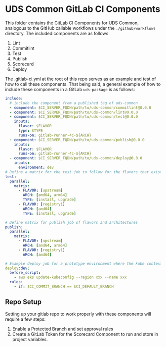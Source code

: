 # UDS Common GitLab CI Components

This folder contains the GitLab CI Components for UDS Common, analogous to the GitHub callable workflows under the `./github/workflows` directory. The included components are as follows:

1. Lint
1. Commitlint
1. Test
1. Publish
1. Scorecard
1. Deploy

The .gitlab-ci.yml at the root of this repo serves as an example and test of how to call these components. That being said, a general example of how to include these components in a GitLab `uds-package` is as follows:

```yaml
include:
  # include the component from a published tag of uds-common
  - component: $CI_SERVER_FQDN/path/to/uds-common/commitlint@0.0.0
  - component: $CI_SERVER_FQDN/path/to/uds-common/lint@0.0.0
  - component: $CI_SERVER_FQDN/path/to/uds-common/test@0.0.0
    inputs:
      flavor: $FLAVOR
      type: $TYPE
      runs-on: gitlab-runner-4c-${ARCH}
  - component: $CI_SERVER_FQDN/path/to/uds-common/publish@0.0.0
    inputs:
      flavor: $FLAVOR
      runs-on: gitlab-runner-4c-${ARCH}
  - component: $CI_SERVER_FQDN/path/to/uds-common/deploy@0.0.0
    inputs:
      environment: dev
# Define a matrix for the test job to follow for the flavors that exist for your package
test:
  parallel:
    matrix:
      - FLAVOR: [upstream]
        ARCH: [amd64, arm64]
        TYPE: [install, upgrade]
      - FLAVOR: [registry1]
        ARCH: [amd64]
        TYPE: [install, upgrade]

# Define matrix for publish job of flavors and architectures
publish:
  parallel:
    matrix:
      - FLAVOR: [upstream]
        ARCH: [amd64, arm64]
      - FLAVOR: [registry1]
        ARCH: [amd64]

# Example deploy job for a prototype environment where the kube context is set up
deploy:dev:
  before_script:
    - aws eks update-kubeconfig --region xxx --name xxx
  rules:
    - if: $CI_COMMIT_BRANCH == $CI_DEFAULT_BRANCH
```

## Repo Setup

Setting up your gitlab repo to work properly with these components will require a few steps:

1. Enable a Protected Branch and set approval rules
2. Create a GitLab Token for the Scorecard Component to run and store in project variables.
